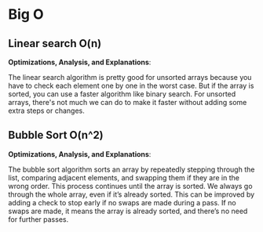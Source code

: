 
# Big O

## Linear search O(n)

**Optimizations, Analysis, and Explanations**:

The linear search algorithm is pretty good for unsorted arrays because you have to check each element one by one in the worst case. But if the array is sorted, you can use a faster algorithm like binary search. For unsorted arrays, there's not much we can do to make it faster without adding some extra steps or changes.

## Bubble Sort O(n^2)

**Optimizations, Analysis, and Explanations**:

The bubble sort algorithm sorts an array by repeatedly stepping through the list, comparing adjacent elements, and swapping them if they are in the wrong order. This process continues until the array is sorted. We always go through the whole array, even if it’s already sorted. This can be improved by adding a check to stop early if no swaps are made during a pass. If no swaps are made, it means the array is already sorted, and there’s no need for further passes.